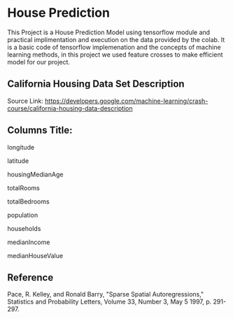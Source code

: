 # House Prediction 
This Project is a House Prediction Model using tensorflow module and practical implimentation and execution on the data provided by the colab. It is a basic code of tensorflow implemenation and the concepts of machine learning methods, in this project we used feature crosses to make efficient model for our project.

## California Housing Data Set Description
Source Link: https://developers.google.com/machine-learning/crash-course/california-housing-data-description

## Columns Title:

longitude

latitude

housingMedianAge

totalRooms

totalBedrooms

population

households

medianIncome

medianHouseValue


## Reference
Pace, R. Kelley, and Ronald Barry, "Sparse Spatial Autoregressions," Statistics and Probability Letters, Volume 33, Number 3, May 5 1997, p. 291-297.
